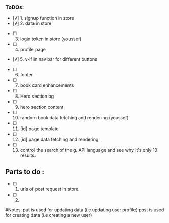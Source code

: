 ### ToDOs: 
- [√] 1. signup function in store 
- [√] 2. data in store
- [ ] 3. login token in store (youssef)
- [ ] 4. profile page 
- [√] 5. v-if in nav bar for different buttons
- [ ] 6. footer
- [ ] 7. book card enhancements
- [ ] 8. Hero section bg
- [ ] 9. hero section content 
- [ ] 10. random book data fetching and rendering (youssef)
- [ ] 11. [id] page template 
- [ ] 12. [id] page data fetching and rendering
- [ ] 13. control the search of the g. API language and see why it's only 10 results. 


## Parts to do : 
- [ ] 1. urls of post request in store. 
- [ ] 2. 

#Notes: 
put is used for updating data (i.e updating user profile)
post is used for creating data (i.e creating a new user)
